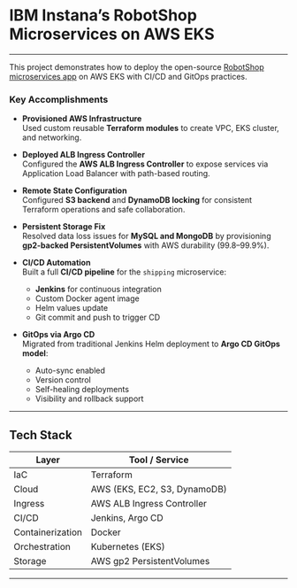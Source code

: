 # IBM Instana’s RobotShop Microservices on AWS EKS
---
This project demonstrates how to deploy the open-source [RobotShop microservices app](https://github.com/instana/robot-shop) on AWS EKS with CI/CD and GitOps practices.

###  Key Accomplishments

- **Provisioned AWS Infrastructure**  
  Used custom reusable **Terraform modules** to create VPC, EKS cluster, and networking.

- **Deployed ALB Ingress Controller**  
  Configured the **AWS ALB Ingress Controller** to expose services via Application Load Balancer with path-based routing.

- **Remote State Configuration**  
  Configured **S3 backend** and **DynamoDB locking** for consistent Terraform operations and safe collaboration.

- **Persistent Storage Fix**  
  Resolved data loss issues for **MySQL and MongoDB** by provisioning **gp2-backed PersistentVolumes** with AWS durability (99.8–99.9%).

- **CI/CD Automation**  
  Built a full **CI/CD pipeline** for the `shipping` microservice:
  - **Jenkins** for continuous integration
  - Custom Docker agent image
  - Helm values update
  - Git commit and push to trigger CD

- **GitOps via Argo CD**  
  Migrated from traditional Jenkins Helm deployment to **Argo CD GitOps model**:
  - Auto-sync enabled
  - Version control
  - Self-healing deployments
  - Visibility and rollback support
---
## Tech Stack

| Layer              | Tool / Service                     |
|--------------------|------------------------------------|
| IaC                | Terraform                          |
| Cloud              | AWS (EKS, EC2, S3, DynamoDB)       |
| Ingress            | AWS ALB Ingress Controller         |
| CI/CD              | Jenkins, Argo CD                   |
| Containerization   | Docker                             |
| Orchestration      | Kubernetes (EKS)                   |
| Storage            | AWS gp2 PersistentVolumes          |

---

